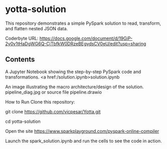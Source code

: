 <h1>yotta-solution</h1>

This repository demonstrates a simple PySpark solution to read, transform, and flatten nested JSON data.

Coderbyte URL: https://docs.google.com/document/d/19GiP-2y0v1tHaDgWG6Q-CjTbfkW0DRzeBEgydsCV0eU/edit?usp=sharing

<h2>Contents</h2>

A Jupyter Notebook showing the step-by-step PySpark code and transformations.
<a href:/solution.ipynb>solution.ipynb </a>

An image illustrating the macro architecture/design of the solution.
pipeline_diag.jpg
or source file
pipeline.drawio

How to Run
Clone this repository:

git clone https://github.com/vicpesar/Yotta.git <p>
cd yotta-solution <p>
Open the site https://www.sparkplayground.com/pyspark-online-compiler

Launch the spark_solution.ipynb and run the cells to see the code in action.
